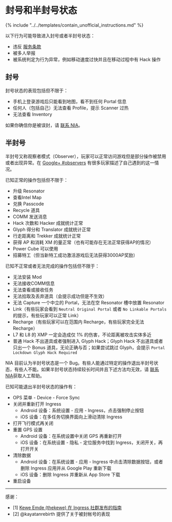 # 封号和半封号状态

{% include "../../templates/contain_unofficial_instructions.md" %}

以下行为可能导致进入封号或者半封号状态：

 * 违反 [服务条款](https://support.google.com/ingress/answer/4400939)
 * 被多人举报
 * 被系统判定为行为异常，例如移动速度过快并且在移动过程中有 Hack 操作
 
## 封号
 
封号状态的表现包括但不限于：
 
 * 手机上登录游戏后只能看到地图，看不到任何 Portal 信息
 * 任何人（包括自己）无法查看 Profile，提示 Scanner 过热
 * 无法查看 Inventory
  
如果你确信你是被误封，请 [联系 NIA](https://support.google.com/ingress/answer/4400939#contact=1)。
  
## 半封号

半封号又称观察者模式（Observer），玩家可以正常访问游戏但是部分操作被禁用或者出现异常。在 [Google+ #observers](https://plus.google.com/explore/observers) 有很多玩家描述了自己遇到的这一情况。

已知正常的操作包括但不限于：

 * 升级 Resonator
 * 查看Intel Map
 * 兑换 Passcode
 * Recycle 道具
 * COMM 发送消息
 * Hack 次数和 Hacker 成就统计正常
 * Glyph 得分和 Translator 成就统计正常
 * 行走距离和 Trekker 成就统计正常
 * 获得 AP 和消耗 XM 的量正常（也有可能存在无法正常获得AP的情况）
 * Power Cube 可以使用
 * 招募特工（但当新特工成功激活游戏后无法获得3000AP奖励）

已知不正常或者无法完成的操作包括但不限于：

 * 无法安装 Mod
 * 无法接收COMM信息
 * 无法查看或接收任务
 * 无法拾取及丢弃道具（会提示成功但是不生效）
 * 无法 Capture 一个中立的 Portal，无法在空 Resonator 槽中放置 Resonator
 * Link（有些玩家会看到 `Neutral Original Portal` 或者 `No Linkable Portals` 的提示，有些玩家可以正常 Link）
 * Recharge（有些玩家可以在范围内 Recharge，有些玩家完全无法 Recharge）
 * L7 和 L8 的 XMP 一定会造成仅 1% 的伤害，不论距离被攻击实体多近
 * 普通 Hack 不出道具或者强制进入 Glyph Hack；Glyph Hack 不出道具或者只出一个 Bonus 道具，无论正确与否；如果尝试跳过 Glyph，会提示 `Portal Lockdown Glyph Hack Required`

NIA 目前认为半封号状态是一个 Bug。有些人能通过特定的操作退出半封号状态，有些人不能。如果半封号状态持续较长时间并且下述方法均无效，请 [联系 NIA](https://support.google.com/ingress/answer/4400939#contact=1)获取人工帮助。

已知可能退出半封号状态的操作有：

 * OPS 菜单 - Device - Force Sync
 * 关闭并重新打开 Ingress
   * Android 设备：系统设置 - 应用 - Ingress，点击强制停止按钮
   * iOS 设备：在多任务切换界面向上滑动清除 Ingress
 * 打开飞行模式再关闭
 * 重置 GPS 设置
   * Android 设备：在系统设置中关闭 GPS 再重新打开
   * iOS 设备：在系统设置 - 隐私 - 定位服务中找到 Ingress，关闭开关，再打开开关
 * 清除数据
   * Android 设备：在系统设置 - 应用 - Ingress 中点击清除数据按钮，或者删除 Ingress 应用并从 Google Play 重新下载
   * iOS 设备：删除 Ingress 并重新从 App Store 下载
 * 重启设备

---------------------

感谢： 

 * [1] [Kewe Emde (thekewe) 在 Ingress 社群发布的指南](https://plus.google.com/+KeweEmde/posts/6XgNJBEHrue)
 * [2] @kayatanrebirth 提供了关于被封帐号的表现
